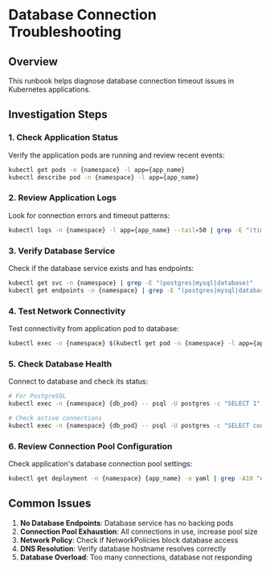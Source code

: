 # Database Connection Troubleshooting

## Overview
This runbook helps diagnose database connection timeout issues in Kubernetes applications.

## Investigation Steps

### 1. Check Application Status
Verify the application pods are running and review recent events:
```bash
kubectl get pods -n {namespace} -l app={app_name}
kubectl describe pod -n {namespace} -l app={app_name}
```

### 2. Review Application Logs
Look for connection errors and timeout patterns:
```bash
kubectl logs -n {namespace} -l app={app_name} --tail=50 | grep -E "(timeout|connection|ERROR)"
```

### 3. Verify Database Service
Check if the database service exists and has endpoints:
```bash
kubectl get svc -n {namespace} | grep -E "(postgres|mysql|database)"
kubectl get endpoints -n {namespace} | grep -E "(postgres|mysql|database)"
```

### 4. Test Network Connectivity
Test connectivity from application pod to database:
```bash
kubectl exec -n {namespace} $(kubectl get pod -n {namespace} -l app={app_name} -o jsonpath="{.items[0].metadata.name}") -- nc -zv {db_host} {db_port}
```

### 5. Check Database Health
Connect to database and check its status:
```bash
# For PostgreSQL
kubectl exec -n {namespace} {db_pod} -- psql -U postgres -c "SELECT 1"

# Check active connections
kubectl exec -n {namespace} {db_pod} -- psql -U postgres -c "SELECT count(*) FROM pg_stat_activity"
```

### 6. Review Connection Pool Configuration
Check application's database connection pool settings:
```bash
kubectl get deployment -n {namespace} {app_name} -o yaml | grep -A10 "env:"
```

## Common Issues

1. **No Database Endpoints**: Database service has no backing pods
2. **Connection Pool Exhaustion**: All connections in use, increase pool size
3. **Network Policy**: Check if NetworkPolicies block database access
4. **DNS Resolution**: Verify database hostname resolves correctly
5. **Database Overload**: Too many connections, database not responding
